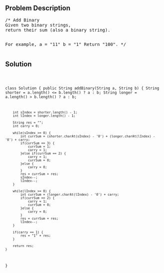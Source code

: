<!--
<style>
  body { font-family: Arial, sans-serif; }
  .container { max-width: 100%; margin: auto; padding: 10px; }
  .comment-block { background-color: #f9f9f9; padding: 10px; border-left: 5px solid #ccc; max-width: 400px; margin: 20px; word-wrap: break-word; white-space: pre-wrap; }
  .code-block { background-color: #f4f4f4; padding: 10px; border: 1px solid #ddd; }
</style>
-->

<div class='container'>
<h2>Problem Description</h2>
<div class='comment-block'>
<pre>
/* Add Binary
Given two binary strings, 
return their sum (also a binary string).

For example,
a = "11"
b = "1"
Return "100".
*/
</pre>
</div>

<h2>Solution</h2>
<div class='code-block'>
<pre><code class='language-java'>

class Solution {
    public String addBinary(String a, String b) {
        String shorter = a.length() <= b.length() ? a : b;
        String longer = a.length() > b.length() ? a : b;

        int sIndex = shorter.length() - 1;
        int lIndex = longer.length() - 1;
        
        String res = "";
        int carry = 0;
        
        while(sIndex >= 0) {
            int currSum = (shorter.charAt(sIndex) - '0') + (longer.charAt(lIndex) - '0') + carry;
            if(currSum == 3) {
                currSum = 1;
                carry = 1;
            }else if(currSum == 2) {
                carry = 1;
                currSum = 0;
            }else {
                carry = 0;
            }      
            res = currSum + res;
            sIndex--;
            lIndex--;
        }
        
        while(lIndex >= 0) {
            int currSum = (longer.charAt(lIndex) - '0') + carry;
            if(currSum == 2) {
                carry = 1;
                currSum = 0;
            }else {
                carry = 0;
            }      
            res = currSum + res;            
            lIndex--;
        }
        
        if(carry == 1) {
            res = "1" + res;
        }
        
        return res;
    }
}</code></pre>
</div>
</div>
